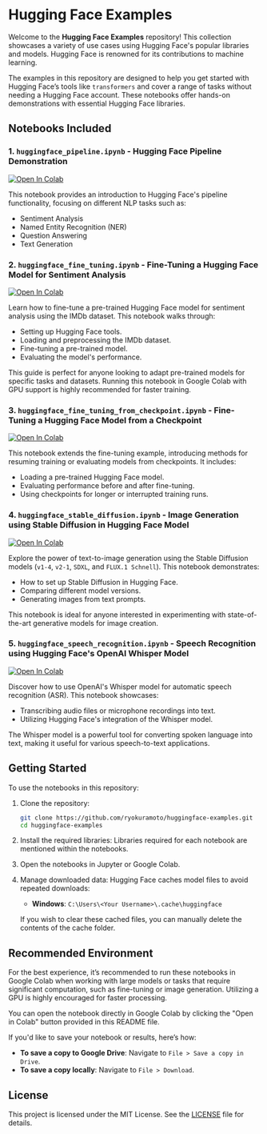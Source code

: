 # Hugging Face Examples

Welcome to the **Hugging Face Examples** repository! This collection showcases a variety of use cases using Hugging Face's popular libraries and models. Hugging Face is renowned for its contributions to machine learning.

The examples in this repository are designed to help you get started with Hugging Face’s tools like `transformers` and cover a range of tasks without needing a Hugging Face account. These notebooks offer hands-on demonstrations with essential Hugging Face libraries.

## Notebooks Included

### 1. `huggingface_pipeline.ipynb` - Hugging Face Pipeline Demonstration

[![Open In Colab](https://colab.research.google.com/assets/colab-badge.svg)](https://colab.research.google.com/github/ryokuramoto/huggingface_examples/blob/main/notebooks/huggingface_pipeline.ipynb)

This notebook provides an introduction to Hugging Face's pipeline functionality, focusing on different NLP tasks such as:

- Sentiment Analysis
- Named Entity Recognition (NER)
- Question Answering
- Text Generation

### 2. `huggingface_fine_tuning.ipynb` - Fine-Tuning a Hugging Face Model for Sentiment Analysis

[![Open In Colab](https://colab.research.google.com/assets/colab-badge.svg)](https://colab.research.google.com/github/ryokuramoto/huggingface_examples/blob/main/notebooks/huggingface_fine_tuning.ipynb)

Learn how to fine-tune a pre-trained Hugging Face model for sentiment analysis using the IMDb dataset. This notebook walks through:

- Setting up Hugging Face tools.
- Loading and preprocessing the IMDb dataset.
- Fine-tuning a pre-trained model.
- Evaluating the model's performance.

This guide is perfect for anyone looking to adapt pre-trained models for specific tasks and datasets. Running this notebook in Google Colab with GPU support is highly recommended for faster training.

### 3. `huggingface_fine_tuning_from_checkpoint.ipynb` - Fine-Tuning a Hugging Face Model from a Checkpoint

[![Open In Colab](https://colab.research.google.com/assets/colab-badge.svg)](https://colab.research.google.com/github/ryokuramoto/huggingface_examples/blob/main/notebooks/huggingface_fine_tuning_from_checkpoint.ipynb)

This notebook extends the fine-tuning example, introducing methods for resuming training or evaluating models from checkpoints. It includes:

- Loading a pre-trained Hugging Face model.
- Evaluating performance before and after fine-tuning.
- Using checkpoints for longer or interrupted training runs.

### 4. `huggingface_stable_diffusion.ipynb` - Image Generation using Stable Diffusion in Hugging Face Model

[![Open In Colab](https://colab.research.google.com/assets/colab-badge.svg)](https://colab.research.google.com/github/ryokuramoto/huggingface_examples/blob/main/notebooks/huggingface_stable_diffusion.ipynb)

Explore the power of text-to-image generation using the Stable Diffusion models (`v1-4`, `v2-1`, `SDXL`, and `FLUX.1 Schnell`). This notebook demonstrates:

- How to set up Stable Diffusion in Hugging Face.
- Comparing different model versions.
- Generating images from text prompts.

This notebook is ideal for anyone interested in experimenting with state-of-the-art generative models for image creation.

### 5. `huggingface_speech_recognition.ipynb` - Speech Recognition using Hugging Face's OpenAI Whisper Model

[![Open In Colab](https://colab.research.google.com/assets/colab-badge.svg)](https://colab.research.google.com/github/ryokuramoto/huggingface_examples/blob/main/notebooks/huggingface_speech_recognition.ipynb)

Discover how to use OpenAI's Whisper model for automatic speech recognition (ASR). This notebook showcases:

- Transcribing audio files or microphone recordings into text.
- Utilizing Hugging Face's integration of the Whisper model.
  
The Whisper model is a powerful tool for converting spoken language into text, making it useful for various speech-to-text applications.

## Getting Started

To use the notebooks in this repository:

1. Clone the repository:
   ```bash
   git clone https://github.com/ryokuramoto/huggingface-examples.git
   cd huggingface-examples
   ```

2. Install the required libraries: Libraries required for each notebook are mentioned within the notebooks.

3. Open the notebooks in Jupyter or Google Colab.

4. Manage downloaded data:
   Hugging Face caches model files to avoid repeated downloads:
   - **Windows**: `C:\Users\<Your Username>\.cache\huggingface`
   
   If you wish to clear these cached files, you can manually delete the contents of the cache folder.

## Recommended Environment

For the best experience, it’s recommended to run these notebooks in Google Colab when working with large models or tasks that require significant computation, such as fine-tuning or image generation. Utilizing a GPU is highly encouraged for faster processing.

You can open the notebook directly in Google Colab by clicking the "Open in Colab" button provided in this README file.

If you'd like to save your notebook or results, here’s how:
- **To save a copy to Google Drive**: Navigate to `File > Save a copy in Drive`.
- **To save a copy locally**: Navigate to `File > Download`.

## License

This project is licensed under the MIT License. See the [LICENSE](LICENSE) file for details.
